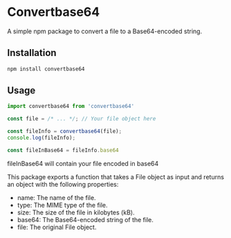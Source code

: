 # Convertbase64

A simple npm package to convert a file to a Base64-encoded string.

## Installation

```bash
npm install convertbase64
```

## Usage

```js
import convertbase64 from 'convertbase64'

const file = /* ... */; // Your file object here

const fileInfo = convertbase64(file);
console.log(fileInfo);

const fileInBase64 = fileInfo.base64

```
fileInBase64 will contain your file encoded in base64

This package exports a function that takes a File object as input and returns an object with the following properties:

- name: The name of the file.
- type: The MIME type of the file.
- size: The size of the file in kilobytes (kB).
- base64: The Base64-encoded string of the file.
- file: The original File object.
